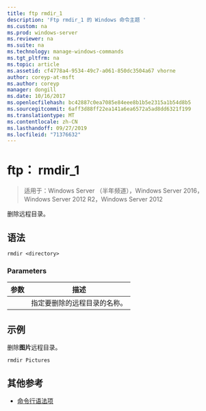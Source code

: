 ```yaml
---
title: ftp rmdir_1
description: 'Ftp rmdir_1 的 Windows 命令主题 '
ms.custom: na
ms.prod: windows-server
ms.reviewer: na
ms.suite: na
ms.technology: manage-windows-commands
ms.tgt_pltfrm: na
ms.topic: article
ms.assetid: cf4778a4-9534-49c7-a061-850dc3504a67 vhorne
author: coreyp-at-msft
ms.author: coreyp
manager: dongill
ms.date: 10/16/2017
ms.openlocfilehash: bc42887c0ea7085e84eee8b1b5e2315a1b54d8b5
ms.sourcegitcommit: 6aff3d88ff22ea141a6ea6572a5ad8dd6321f199
ms.translationtype: MT
ms.contentlocale: zh-CN
ms.lasthandoff: 09/27/2019
ms.locfileid: "71376632"
---
```

# <a name="ftp-rmdir_1"></a>ftp： rmdir_1

>适用于：Windows Server （半年频道），Windows Server 2016，Windows Server 2012 R2，Windows Server 2012

删除远程目录。   
## <a name="syntax"></a>语法  
```  
rmdir <directory>  
```  
### <a name="parameters"></a>Parameters  

|  参数  |                      描述                      |
|-------------|-------------------------------------------------------|
| <directory> | 指定要删除的远程目录的名称。 |

## <a name="BKMK_Examples"></a>示例  
删除**图片**远程目录。  
```  
rmdir Pictures  
```  
## <a name="additional-references"></a>其他参考  
-   [命令行语法项](command-line-syntax-key.md)  
